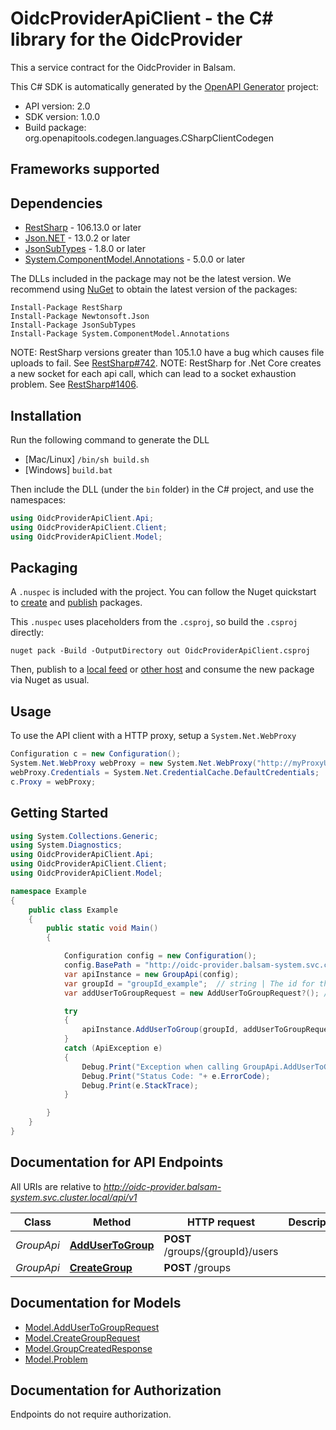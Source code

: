 # OidcProviderApiClient - the C# library for the OidcProvider

This a service contract for the OidcProvider in Balsam.

This C# SDK is automatically generated by the [OpenAPI Generator](https://openapi-generator.tech) project:

- API version: 2.0
- SDK version: 1.0.0
- Build package: org.openapitools.codegen.languages.CSharpClientCodegen

<a id="frameworks-supported"></a>
## Frameworks supported

<a id="dependencies"></a>
## Dependencies

- [RestSharp](https://www.nuget.org/packages/RestSharp) - 106.13.0 or later
- [Json.NET](https://www.nuget.org/packages/Newtonsoft.Json/) - 13.0.2 or later
- [JsonSubTypes](https://www.nuget.org/packages/JsonSubTypes/) - 1.8.0 or later
- [System.ComponentModel.Annotations](https://www.nuget.org/packages/System.ComponentModel.Annotations) - 5.0.0 or later

The DLLs included in the package may not be the latest version. We recommend using [NuGet](https://docs.nuget.org/consume/installing-nuget) to obtain the latest version of the packages:
```
Install-Package RestSharp
Install-Package Newtonsoft.Json
Install-Package JsonSubTypes
Install-Package System.ComponentModel.Annotations
```

NOTE: RestSharp versions greater than 105.1.0 have a bug which causes file uploads to fail. See [RestSharp#742](https://github.com/restsharp/RestSharp/issues/742).
NOTE: RestSharp for .Net Core creates a new socket for each api call, which can lead to a socket exhaustion problem. See [RestSharp#1406](https://github.com/restsharp/RestSharp/issues/1406).

<a id="installation"></a>
## Installation
Run the following command to generate the DLL
- [Mac/Linux] `/bin/sh build.sh`
- [Windows] `build.bat`

Then include the DLL (under the `bin` folder) in the C# project, and use the namespaces:
```csharp
using OidcProviderApiClient.Api;
using OidcProviderApiClient.Client;
using OidcProviderApiClient.Model;
```
<a id="packaging"></a>
## Packaging

A `.nuspec` is included with the project. You can follow the Nuget quickstart to [create](https://docs.microsoft.com/en-us/nuget/quickstart/create-and-publish-a-package#create-the-package) and [publish](https://docs.microsoft.com/en-us/nuget/quickstart/create-and-publish-a-package#publish-the-package) packages.

This `.nuspec` uses placeholders from the `.csproj`, so build the `.csproj` directly:

```
nuget pack -Build -OutputDirectory out OidcProviderApiClient.csproj
```

Then, publish to a [local feed](https://docs.microsoft.com/en-us/nuget/hosting-packages/local-feeds) or [other host](https://docs.microsoft.com/en-us/nuget/hosting-packages/overview) and consume the new package via Nuget as usual.

<a id="usage"></a>
## Usage

To use the API client with a HTTP proxy, setup a `System.Net.WebProxy`
```csharp
Configuration c = new Configuration();
System.Net.WebProxy webProxy = new System.Net.WebProxy("http://myProxyUrl:80/");
webProxy.Credentials = System.Net.CredentialCache.DefaultCredentials;
c.Proxy = webProxy;
```

<a id="getting-started"></a>
## Getting Started

```csharp
using System.Collections.Generic;
using System.Diagnostics;
using OidcProviderApiClient.Api;
using OidcProviderApiClient.Client;
using OidcProviderApiClient.Model;

namespace Example
{
    public class Example
    {
        public static void Main()
        {

            Configuration config = new Configuration();
            config.BasePath = "http://oidc-provider.balsam-system.svc.cluster.local/api/v1";
            var apiInstance = new GroupApi(config);
            var groupId = "groupId_example";  // string | The id for the group
            var addUserToGroupRequest = new AddUserToGroupRequest?(); // AddUserToGroupRequest? | Definition of the user to add to the group (optional) 

            try
            {
                apiInstance.AddUserToGroup(groupId, addUserToGroupRequest);
            }
            catch (ApiException e)
            {
                Debug.Print("Exception when calling GroupApi.AddUserToGroup: " + e.Message );
                Debug.Print("Status Code: "+ e.ErrorCode);
                Debug.Print(e.StackTrace);
            }

        }
    }
}
```

<a id="documentation-for-api-endpoints"></a>
## Documentation for API Endpoints

All URIs are relative to *http://oidc-provider.balsam-system.svc.cluster.local/api/v1*

Class | Method | HTTP request | Description
------------ | ------------- | ------------- | -------------
*GroupApi* | [**AddUserToGroup**](docs/GroupApi.md#addusertogroup) | **POST** /groups/{groupId}/users | 
*GroupApi* | [**CreateGroup**](docs/GroupApi.md#creategroup) | **POST** /groups | 


<a id="documentation-for-models"></a>
## Documentation for Models

 - [Model.AddUserToGroupRequest](docs/AddUserToGroupRequest.md)
 - [Model.CreateGroupRequest](docs/CreateGroupRequest.md)
 - [Model.GroupCreatedResponse](docs/GroupCreatedResponse.md)
 - [Model.Problem](docs/Problem.md)


<a id="documentation-for-authorization"></a>
## Documentation for Authorization

Endpoints do not require authorization.


